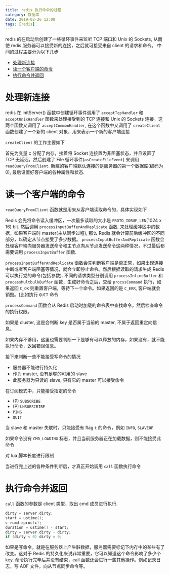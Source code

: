```yaml
---
title: redis 执行命令的过程
category: 数据库
date: 2019-02-26 12:00
tags: [redis]
---
```


redis 的在启动后创建了一些循环事件来监听 TCP 端口和 Unix 的 Sockets, 从而使 redis 服务器可以接受新的连接，之后就可接受来自 client 的请求和命令。
中间的过程主要分为以下几步

- [处理新连接](#处理新连接)
- [读一个客户端的命令](#读一个客户端的命令)
- [执行命令并返回](#执行命令并返回)

# 处理新连接

redis 在 initServer() 函数中创建循环事件调用了 `acceptTcpHandler` 和 `acceptUnixHandler` 函数来处理接受到的 TCP 连接和 Unix 的 Sockets 连接。这两个函数又调用了 `acceptCommonHandler`, 在这个函数中又调用了 `createClient` 函数创建了一个新的 client 对象，用来表示一个新的客户端连接

`createClient` 的工作主要如下

首先为变量 c 分配了内存，接着将 Socket 连接置为非阻塞状态，并且设置了 TCP 无延迟。然后创建了 File 循环事件(`asCreateFileEvent`) 来调用 `readQueryFromClient`. 新建的客户端默认连接的是服务器的第一个数据库(编码为 0), 最后设置好客户端的各种属性和状态.

# 读一个客户端的命令

`readQueryFromClient` 函数就是用来从客户端读取命令的，具体实现如下

Redis 会先将命令读入缓冲区，一次最多读取的大小是 `PROTO_IOBUF_LEN`(1024 x 16) bit. 然后调用 `processInputBufferAndReplicate` 函数, 来处理缓冲区中的数据，如果客户端时 master(主从同步过程), 那么 Redis 就会计算前后缓冲区的不同部分，以确定从节点接受了多少数据。
`processInputBufferAndReplicate` 函数会处理客户端向服务器发送命令和主节点向从节点发送命令这两种情况，不过最后都需要调用 `processInputBuffer` 函数.

`processInputBufferAndReplicate` 函数会先判断客户端是否正常，如果出现连接中断或者客户端阻塞等情况，就会立即停止命令。然后根据读取的请求生成 Redis 可以执行党的命令(包括参数). 不同的请求类型分别调用 `processInlineBuffer` 和 `processMultbulkBuffer` 函数，生成好命令之后，交给 `procssCommand` 执行，如果返回 `C_OK` 则重置客户端，等待下一个命令。如果返回的是 `C_ERR`, 客户端就会销毁。(比如执行 `QUIT` 命令

`processCommand` 函数会从 Redis 启动时加载的命令表中查找命令，然后检查命令的执行权限。

如果是 cluster, 这是会判断 key 是否属于当前的 master, 不属于返回重定向信息。

如果内存不够用，这里也需要判断一下是够有可以释放的内存，如果没有，就不能执行命令，返回错误信息。

接下来判断一些不能接受写命令的情况

- 服务器不能进行持久化
- 作为 master, 没有足够的可用的 slave
- 此服务器为只读的 slave, 只有它的 master 可以接受命令

在订阅模式中，只能接受指定的命令

- (P) `SUBSCRIBE`
- (P) `UNSUBSCRIBE`
- `PING`
- `QUIT`

当 slave 和 master 失联时，只能接受有 flag `t` 的命令，例如 `INFO`, `SLAVEOF`

如果命令没有 `CMD_LOADING` 标志，并且当前服务器正在加载数据，则不能接受此命令

对 lua 脚本长度进行限制

当进行完上述的各种条件判断后，才真正开始调用 `call` 函数执行命令

# 执行命令并返回

`call` 函数的参数是 client 类型，取出 cmd 成员进行执行.

```cpp
dirty = server.dirty;
start = ustime();
c->cmd->proc(c);
duration = ustime() - start;
dirty = server.dirty - dirty;
if (dirty < 0) dirty = 0;
```

如果是写命令，就是在服务器上产生脏数据，服务器需要标记下内存中的某些有了改变。这对于 Redis 的持久化来说非常重要，它可以知道这个命令影响了多少个 key. 命令执行完毕后并没有结束，call 函数还会进行一些其他操作。例如记录日志，写 AOF 文件，向从节点同步命令等。